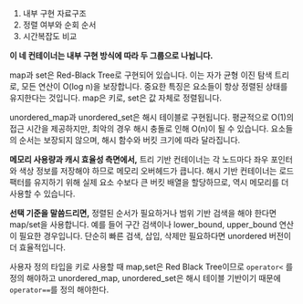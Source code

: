 
1. 내부 구현 자료구조
2. 정렬 여부와 순회 순서
3. 시간복잡도 비교

**이 네 컨테이너는 내부 구현 방식에 따라 두 그룹으로 나뉩니다.**

map과 set은 Red-Black Tree로 구현되어 있습니다. 이는 자가 균형 이진 탐색 트리로, 모든 연산이 O(log n)을 보장합니다. 중요한 특징은 요소들이 항상 정렬된 상태를 유지한다는 것입니다. map은 키로, set은 값 자체로 정렬됩니다.

unordered_map과 unordered_set은 해시 테이블로 구현됩니다. 평균적으로 O(1)의 접근 시간을 제공하지만, 최악의 경우 해시 충돌로 인해 O(n)이 될 수 있습니다. 요소들의 순서는 보장되지 않으며, 해시 함수와 버킷 크기에 따라 달라집니다.

**메모리 사용량과 캐시 효율성 측면에서,** 트리 기반 컨테이너는 각 노드마다 좌우 포인터와 색상 정보를 저장해야 하므로 메모리 오버헤드가 큽니다. 해시 기반 컨테이너는 로드 팩터를 유지하기 위해 실제 요소 수보다 큰 버킷 배열을 할당하므로, 역시 메모리를 더 사용할 수 있습니다.

**선택 기준을 말씀드리면,** 정렬된 순서가 필요하거나 범위 기반 검색을 해야 한다면 map/set을 사용합니다. 예를 들어 구간 검색이나 lower_bound, upper_bound 연산이 필요한 경우입니다. 단순히 빠른 검색, 삽입, 삭제만 필요하다면 unordered 버전이 더 효율적입니다.

사용자 정의 타입을 키로 사용할 때 map,set은 Red Black Tree이므로 `operator<` 를 정의 해야하고 unordered_map, unordered_set은 해시 테이블 기반이기 때문에 `operator==`를 정의 해야한다.




